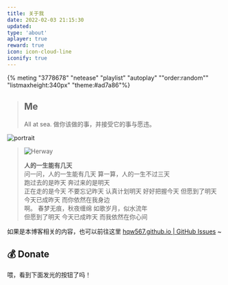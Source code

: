 ```yaml
---
title: 关于我
date: 2022-02-03 21:15:30
updated:
type: 'about'
aplayer: true
reward: true
icon: icon-cloud-line
iconify: true
---
```


{% meting "3778678" "netease" "playlist" "autoplay" ""order:random""  "listmaxheight:340px" "theme:#ad7a86"%}

> ## Me
>
> All at sea.
> 做你该做的事，并接受它的事与愿违。

<div class="text-center">
  <div class="site-author-avatar">
    <img src="https://q1.qlogo.cn/g?b=qq&nk=79099400&s=640" alt="portrait" title="ID : 思米米">
  </div>
</div>

> ![Herway](http://img.simimi.cn/imgQQ%E5%9B%BE%E7%89%8720220423180007.jpg)
> 
> **人的一生能有几天**
> <br>
> 问一问，人的一生能有几天
> 算一算，人的一生不过三天 
> <br>
> 跑过去的是昨天
> 奔过来的是明天 
> <br>
> 正在走的是今天 不要忘记昨天 
> 认真计划明天 
> 好好把握今天 但愿到了明天 
> 今天已成昨天 
> 而你依然在我身边 
> <br>
> 啊。
> 春梦无痕，秋夜缠绵 
> 如歌岁月，似水流年 
> <br>
> 但愿到了明天 
>今天已成昨天 
> 而我依然在你心间 

如果是本博客相关的内容，也可以前往这里 [hqw567.github.io | GitHub Issues](https://github.com/hqw567/hqw567.github.io/issues) ~

## 💰 Donate

喂，看到下面发光的按钮了吗！
